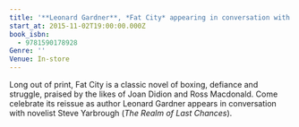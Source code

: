 ```yaml
---
title: '**Leonard Gardner**, *Fat City* appearing in conversation with Steve Yarbrough'
start_at: 2015-11-02T19:00:00.000Z
book_isbn:
  - 9781590178928
Genre: ''
Venue: In-store
---
```


Long out of print, Fat City is a classic novel of boxing, defiance and struggle, praised by the likes of Joan Didion and Ross Macdonald. Come celebrate its reissue as author Leonard Gardner appears in conversation with novelist Steve Yarbrough (*The Realm of Last Chances*).
